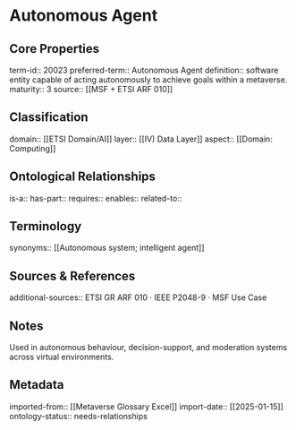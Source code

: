# Autonomous Agent

## Core Properties
term-id:: 20023
preferred-term:: Autonomous Agent
definition:: software entity capable of acting autonomously to achieve goals within a metaverse.
maturity:: 3
source:: [[MSF + ETSI ARF 010]]

## Classification
domain:: [[ETSI Domain/AI]]
layer:: [[IV) Data Layer]]
aspect:: [[Domain: Computing]]

## Ontological Relationships
is-a:: 
has-part:: 
requires:: 
enables:: 
related-to:: 

## Terminology
synonyms:: [[Autonomous system; intelligent agent]]

## Sources & References
additional-sources:: ETSI GR ARF 010 · IEEE P2048-9 · MSF Use Case

## Notes
Used in autonomous behaviour, decision-support, and moderation systems across virtual environments.

## Metadata
imported-from:: [[Metaverse Glossary Excel]]
import-date:: [[2025-01-15]]
ontology-status:: needs-relationships